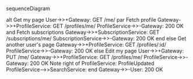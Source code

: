 sequenceDiagram

alt Get my page
User->>+Gateway: GET /me/
par Fetch profile
Gateway->>+ProfileService: GET /profiles/me/
ProfileService->>-Gateway: 200 OK
and Fetch subscriptions
Gateway->>+SubscriptionService: GET /subscriptions/me/
SubscriptionService->>-Gateway: 200 OK
end
else Get another user's page
Gateway->>+ProfileService: GET /profiles/:id/
ProfileService->>-Gateway: 200 OK
else Edit my page
User->>+Gateway: PUT /me/
Gateway->>+ProfileService: GET /profiles/me/
ProfileService->>-Gateway: 200 OK
Note right of ProfileService: ProfileUpdated
ProfileService-->>SearchService:
end
Gateway->>-User: 200 OK
